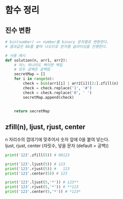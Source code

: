 # 함수 정리

## 진수 변환

```py
# bin(number) => number를 binary 문자열로 변환한다.
# 결과값은 0b를 붙여 나오므로 문자열 슬라이싱을 진행한다.

# 사용 예시
def solution(n, arr1, arr2):
    # 어느 하나라도 벽이면 벽임
    # 모두 공백은 공백임
    secretMap = []
    for i in range(n):
        check = bin(arr1[i] | arr2[i])[2:].zfill(n)
        check = check.replace('1', '#')
        check = check.replace('0', ' ')
        secretMap.append(check)
            
   
    return secretMap
```

## zfill(n), ljust, rjust, center

n 자리수의 껍데기에 맞추어서 숫자 앞에 0을 붙여 넣는다. <br>
ljust, rjust, center (자릿수, 넣을 문자 (default = 공백)) <br>

```py
print('123'.zfill(5)) # 00123

print('123'.ljust(5)) # 123
print('123'.rjust(5)) #   123
print('123'.center(5)) # 123 

print('123'.ljust(5,'*')) # 123**
print('123'.rjust(5,'*')) # **123
print('123'.center(5,'*')) # *123*

```

